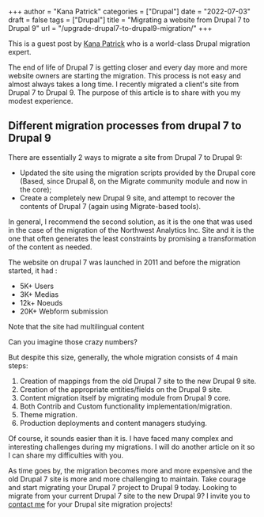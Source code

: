 +++
author = "Kana Patrick"
categories = ["Drupal"]
date = "2022-07-03"
draft = false
tags = ["Drupal"]
title = "Migrating a website from Drupal 7 to Drupal 9"
url = "/upgrade-drupal7-to-drupal9-migration/"
+++

This is a guest post by [Kana Patrick](https://kanapatrick.cm/en/get-quote) who is a world-class Drupal migration expert.

The end of life of Drupal 7 is getting closer and every day more and more website owners are starting the migration. This process is not easy and almost always takes a long time. I recently migrated a client's site from Drupal 7 to Drupal 9. The purpose of this article is to share with you my modest experience.

## Different migration processes from drupal 7 to Drupal 9

There are essentially 2 ways to migrate a site from Drupal 7 to Drupal 9:

- Updated the site using the migration scripts provided by the Drupal core (Based, since Drupal 8, on the Migrate community module and now in the core);
- Create a completely new Drupal 9 site, and attempt to recover the contents of Drupal 7 (again using Migrate-based tools).

In general, I recommend the second solution, as it is the one that was used in the case of the migration of the Northwest Analytics Inc. Site and it is the one that often generates the least constraints by promising a transformation of the content as needed.

The website on drupal 7 was launched in 2011 and before the migration
started, it had :
- 5K+ Users
- 3K+ Medias
- 12k+ Noeuds
- 20K+ Webform submission

Note that the site had multilingual content

Can you imagine those crazy numbers?

But despite this size, generally, the whole migration consists of 4 main steps:

1. Creation of mappings from the old Drupal 7 site to the new Drupal 9 site.
2. Creation of the appropriate entities/fields on the Drupal 9 site.
3. Content migration itself by migrating module from Drupal 9 core.
4. Both Contrib and Custom functionality implementation/migration.
5. Theme migration.
6. Production deployments and content managers studying.

Of course, it sounds easier than it is. I have faced many complex and interesting challenges during my migrations. I will do another article on it so I can share my difficulties with you.

As time goes by, the migration becomes more and more expensive and the old Drupal 7 site is more and more challenging to maintain. Take courage and start migrating your Drupal 7 project to Drupal 9 today. Looking to migrate from your current Drupal 7 site to the new Drupal 9? I invite you to [contact me](https://kanapatrick.cm/en/get-quote) for your Drupal site migration projects!
